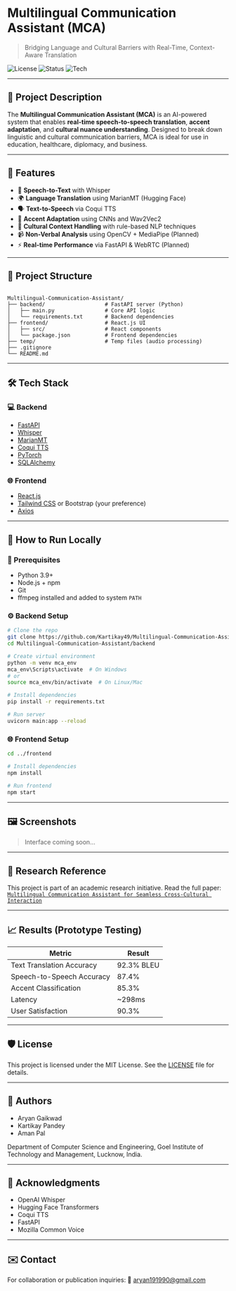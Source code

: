 # Multilingual Communication Assistant (MCA)

> Bridging Language and Cultural Barriers with Real-Time, Context-Aware Translation

![License](https://img.shields.io/badge/license-MIT-blue.svg)
![Status](https://img.shields.io/badge/status-In%20Progress-yellow)
![Tech](https://img.shields.io/badge/built%20with-Python%20%7C%20React%20%7C%20Whisper%20%7C%20Coqui%20TTS%20%7C%20HuggingFace-blue)

---

## 📌 Project Description

The **Multilingual Communication Assistant (MCA)** is an AI-powered system that enables **real-time speech-to-speech translation**, **accent adaptation**, and **cultural nuance understanding**. Designed to break down linguistic and cultural communication barriers, MCA is ideal for use in education, healthcare, diplomacy, and business.

---

## 🚀 Features

- 🎤 **Speech-to-Text** with Whisper
- 🌍 **Language Translation** using MarianMT (Hugging Face)
- 🗣️ **Text-to-Speech** via Coqui TTS
- 🧠 **Accent Adaptation** using CNNs and Wav2Vec2
- 🤝 **Cultural Context Handling** with rule-based NLP techniques
- 📹 **Non-Verbal Analysis** using OpenCV + MediaPipe (Planned)
- ⚡ **Real-time Performance** via FastAPI & WebRTC (Planned)

---

## 📁 Project Structure

```

Multilingual-Communication-Assistant/
├── backend/                   # FastAPI server (Python)
│   ├── main.py                # Core API logic
│   └── requirements.txt       # Backend dependencies
├── frontend/                  # React.js UI
│   ├── src/                   # React components
│   └── package.json           # Frontend dependencies
├── temp/                      # Temp files (audio processing)
├── .gitignore
└── README.md

````

---

## 🛠️ Tech Stack

### 💻 Backend
- [FastAPI](https://fastapi.tiangolo.com/)
- [Whisper](https://github.com/openai/whisper)
- [MarianMT](https://huggingface.co/Helsinki-NLP/opus-mt-en-es)
- [Coqui TTS](https://github.com/coqui-ai/TTS)
- [PyTorch](https://pytorch.org/)
- [SQLAlchemy](https://www.sqlalchemy.org/)

### 🌐 Frontend
- [React.js](https://reactjs.org/)
- [Tailwind CSS](https://tailwindcss.com/) or Bootstrap (your preference)
- [Axios](https://axios-http.com/)

---

## 🧪 How to Run Locally

### 🔧 Prerequisites
- Python 3.9+
- Node.js + npm
- Git
- ffmpeg installed and added to system `PATH`

### ⚙️ Backend Setup

```bash
# Clone the repo
git clone https://github.com/Kartikay49/Multilingual-Communication-Assistant.git
cd Multilingual-Communication-Assistant/backend

# Create virtual environment
python -m venv mca_env
mca_env\Scripts\activate  # On Windows
# or
source mca_env/bin/activate  # On Linux/Mac

# Install dependencies
pip install -r requirements.txt

# Run server
uvicorn main:app --reload
````

### 🌐 Frontend Setup

```bash
cd ../frontend

# Install dependencies
npm install

# Run frontend
npm start
```

---

## 🖼️ Screenshots



> Interface coming soon...

---

## 🔬 Research Reference

This project is part of an academic research initiative.
Read the full paper: [`Multilingual Communication Assistant for Seamless Cross-Cultural Interaction`](./ijarcce.com/papers/multilingual-communication-assistant-bridging-language-and-cultural-barriers-with-real-time-context-aware-translation/)

---

## 📈 Results (Prototype Testing)

| Metric                    | Result     |
| ------------------------- | ---------- |
| Text Translation Accuracy | 92.3% BLEU |
| Speech-to-Speech Accuracy | 87.4%      |
| Accent Classification     | 85.3%      |
| Latency                   | \~298ms    |
| User Satisfaction         | 90.3%      |

---

## 🛡️ License

This project is licensed under the MIT License. See the [LICENSE](LICENSE) file for details.

---

## 🤝 Authors

* Aryan Gaikwad
* Kartikay Pandey
* Aman Pal

Department of Computer Science and Engineering,
Goel Institute of Technology and Management, Lucknow, India.

---

## 🙌 Acknowledgments

* OpenAI Whisper
* Hugging Face Transformers
* Coqui TTS
* FastAPI
* Mozilla Common Voice

---

## ✉️ Contact

For collaboration or publication inquiries:
📧 [aryan191990@gmail.com](mailto:aryan191990@gmail.com)


